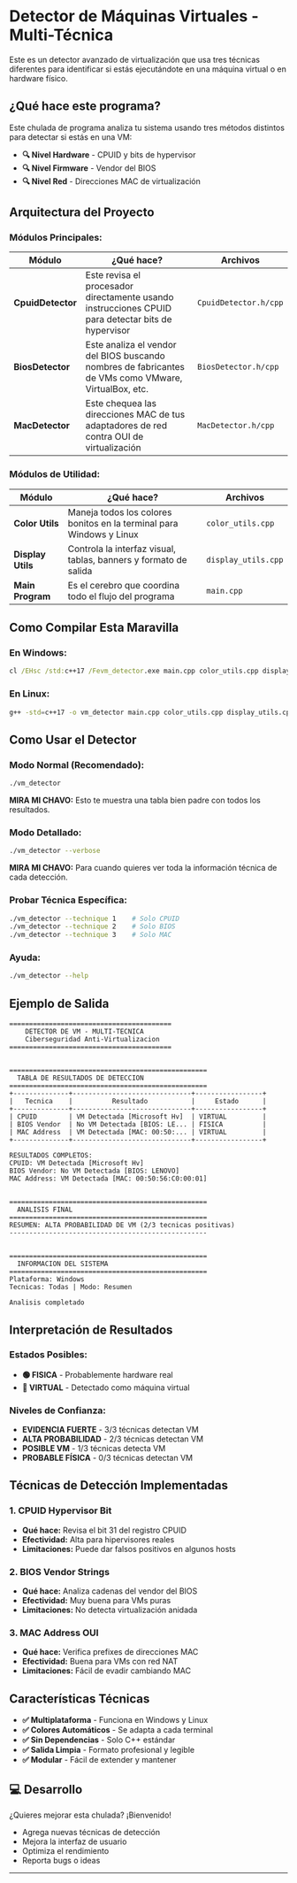 # Detector de Máquinas Virtuales - Multi-Técnica

Este es un detector avanzado de virtualización que usa tres técnicas diferentes para identificar si estás ejecutándote en una máquina virtual o en hardware físico.

## ¿Qué hace este programa?

Este chulada de programa analiza tu sistema usando tres métodos distintos para detectar si estás en una VM:

- **🔍 Nivel Hardware** - CPUID y bits de hypervisor
- **🔍 Nivel Firmware** - Vendor del BIOS  
- **🔍 Nivel Red** - Direcciones MAC de virtualización

## Arquitectura del Proyecto

### **Módulos Principales:**

| Módulo | ¿Qué hace? | Archivos |
|--------|-------------|----------|
| **CpuidDetector** | Este revisa el procesador directamente usando instrucciones CPUID para detectar bits de hypervisor | `CpuidDetector.h/cpp` |
| **BiosDetector** | Este analiza el vendor del BIOS buscando nombres de fabricantes de VMs como VMware, VirtualBox, etc. | `BiosDetector.h/cpp` |
| **MacDetector** |  Este chequea las direcciones MAC de tus adaptadores de red contra OUI de virtualización | `MacDetector.h/cpp` |

### **Módulos de Utilidad:**

| Módulo | ¿Qué hace? | Archivos |
|--------|-------------|----------|
| **Color Utils** |  Maneja todos los colores bonitos en la terminal para Windows y Linux | `color_utils.cpp` |
| **Display Utils** |  Controla la interfaz visual, tablas, banners y formato de salida | `display_utils.cpp` |
| **Main Program** | Es el cerebro que coordina todo el flujo del programa | `main.cpp` |

##  Como Compilar Esta Maravilla

### **En Windows:**
```cmd
cl /EHsc /std:c++17 /Fevm_detector.exe main.cpp color_utils.cpp display_utils.cpp CpuidDetector.cpp BiosDetector.cpp MacDetector.cpp advapi32.lib iphlpapi.lib ws2_32.lib
```

### **En Linux:**
```bash
g++ -std=c++17 -o vm_detector main.cpp color_utils.cpp display_utils.cpp CpuidDetector.cpp BiosDetector.cpp MacDetector.cpp
```

## Como Usar el Detector

### **Modo Normal (Recomendado):**
```bash
./vm_detector
```
**MIRA MI CHAVO:** Esto te muestra una tabla bien padre con todos los resultados.

### **Modo Detallado:**
```bash
./vm_detector --verbose
```
**MIRA MI CHAVO:** Para cuando quieres ver toda la información técnica de cada detección.

### **Probar Técnica Específica:**
```bash
./vm_detector --technique 1    # Solo CPUID
./vm_detector --technique 2    # Solo BIOS  
./vm_detector --technique 3    # Solo MAC
```

### **Ayuda:**
```bash
./vm_detector --help
```

##  Ejemplo de Salida

```
=========================================
    DETECTOR DE VM - MULTI-TECNICA
    Ciberseguridad Anti-Virtualizacion
=========================================


==================================================
  TABLA DE RESULTADOS DE DETECCION
==================================================
+--------------+------------------------------+-----------------+
|   Tecnica    |          Resultado           |     Estado      |
+--------------+------------------------------+-----------------+
| CPUID        | VM Detectada [Microsoft Hv]  | VIRTUAL         |
| BIOS Vendor  | No VM Detectada [BIOS: LE... | FISICA          |
| MAC Address  | VM Detectada [MAC: 00:50:... | VIRTUAL         |
+--------------+------------------------------+-----------------+

RESULTADOS COMPLETOS:
CPUID: VM Detectada [Microsoft Hv]
BIOS Vendor: No VM Detectada [BIOS: LENOVO]
MAC Address: VM Detectada [MAC: 00:50:56:C0:00:01]


==================================================
  ANALISIS FINAL
==================================================
RESUMEN: ALTA PROBABILIDAD DE VM (2/3 tecnicas positivas)
--------------------------------------------------


==================================================
  INFORMACION DEL SISTEMA
==================================================
Plataforma: Windows
Tecnicas: Todas | Modo: Resumen

Analisis completado
```

##  Interpretación de Resultados

### **Estados Posibles:**
- **🟢 FISICA** - Probablemente hardware real
- **🔴 VIRTUAL** - Detectado como máquina virtual  

### **Niveles de Confianza:**
- **EVIDENCIA FUERTE** - 3/3 técnicas detectan VM
- **ALTA PROBABILIDAD** - 2/3 técnicas detectan VM  
- **POSIBLE VM** - 1/3 técnicas detecta VM
- **PROBABLE FÍSICA** - 0/3 técnicas detectan VM

##  Técnicas de Detección Implementadas

### **1. CPUID Hypervisor Bit**
- **Qué hace:** Revisa el bit 31 del registro CPUID
- **Efectividad:** Alta para hipervisores reales
- **Limitaciones:** Puede dar falsos positivos en algunos hosts

### **2. BIOS Vendor Strings**  
- **Qué hace:** Analiza cadenas del vendor del BIOS
- **Efectividad:** Muy buena para VMs puras
- **Limitaciones:** No detecta virtualización anidada

### **3. MAC Address OUI**
- **Qué hace:** Verifica prefixes de direcciones MAC
- **Efectividad:** Buena para VMs con red NAT
- **Limitaciones:** Fácil de evadir cambiando MAC

##  Características Técnicas

- **✅ Multiplataforma** - Funciona en Windows y Linux
- **✅ Colores Automáticos** - Se adapta a cada terminal
- **✅ Sin Dependencias** - Solo C++ estándar
- **✅ Salida Limpia** - Formato profesional y legible
- **✅ Modular** - Fácil de extender y mantener


## 💻 Desarrollo

¿Quieres mejorar esta chulada? ¡Bienvenido!
- Agrega nuevas técnicas de detección
- Mejora la interfaz de usuario  
- Optimiza el rendimiento
- Reporta bugs o ideas

---
